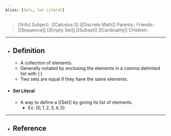 ```yaml
---
Alias: [Sets, Set Literal]
---
```

> [!Info]
> Subject:: [[Calculus I]] [[Discrete Math]]
> Parents:: 
> Friends:: [[Sequence]] [[Empty Set]] [[Subset]] [[Cardinality]]
> Children:: 
---
- ## Definition
	- A collection of elements.
	- Generally notated by enclosing the elements in a comma delimited list with $\{\,\}$
	- Two sets are equal if they have the same elements.
- #### Set Literal
	- A way to define a [[Set]] by giving its list of elements.
		- Ex: $\{ 0,1,2,3,4,5 \}$
---
- ## Reference